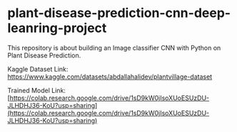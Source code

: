 # plant-disease-prediction-cnn-deep-leanring-project
This repository is about building an Image classifier CNN with Python on Plant Disease Prediction.

Kaggle Dataset Link: https://www.kaggle.com/datasets/abdallahalidev/plantvillage-dataset

Trained Model Link: [https://colab.research.google.com/drive/1sD9kW0jIsoXUoESUzDU-JLHDHJ36-KoU?usp=sharing](https://colab.research.google.com/drive/1sD9kW0jIsoXUoESUzDU-JLHDHJ36-KoU?usp=sharing)
